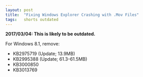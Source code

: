 ```yaml
---
layout: post
title:  "Fixing Windows Explorer Crashing with .Mov Files"
tags:   shorts outdated
---
```


**2017/03/04: This is likely to be outdated.**

For Windows 8.1, remove:

- KB2975719 (Update; 13.9MB)
- KB2995388 (Update; 61.3-61.5MB)
- KB3000850
- KB3013769
